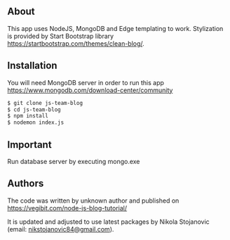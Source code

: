About
-----

This app uses NodeJS, MongoDB and Edge templating to work.
Stylization is provided by Start Bootstrap library https://startbootstrap.com/themes/clean-blog/.

Installation
------------

You will need MongoDB server in order to run this app https://www.mongodb.com/download-center/community

```bash
$ git clone js-team-blog
$ cd js-team-blog
$ npm install
$ nodemon index.js
```

Important
-------

Run database server by executing mongo.exe

Authors
-------

The code was written by unknown author and published on https://vegibit.com/node-js-blog-tutorial/

It is updated and adjusted to use latest packages by Nikola Stojanovic (email: nikstojanovic84@gmail.com).
